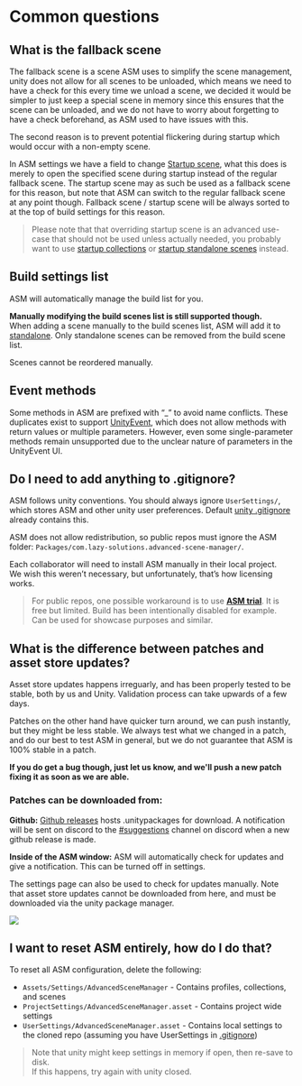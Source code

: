 # Common questions

## What is the fallback scene

The fallback scene is a scene ASM uses to simplify the scene management, unity does not allow for all scenes to be unloaded, which means we need to have a check for this every time we unload a scene, we decided it would be simpler to just keep a special scene in memory since this ensures that the scene can be unloaded, and we do not have to worry about forgetting to have a check beforehand, as ASM used to have issues with this.

The second reason is to prevent potential flickering during startup which would occur with a non-empty scene.

In ASM settings we have a field to change [Startup scene](Scene%20manager%20window.md#startup-page), what this does is merely to open the specified scene during startup instead of the regular fallback scene. The startup scene may as such be used as a fallback scene for this reason, but note that ASM can switch to the regular fallback scene at any point though. Fallback scene / startup scene will be always sorted to at the top of build settings for this reason.

> Please note that that overriding startup scene is an advanced use-case that should not be used unless actually needed, you probably want to use [startup collections](Scene%20collections.md) or [startup standalone scenes](Standalone%20scenes.md) instead.

## Build settings list

ASM will automatically manage the build list for you.

**Manually modifying the build scenes list is still supported though.**\
When adding a scene manually to the build scenes list, ASM will add it to [standalone](Standalone%20scenes.md). Only standalone scenes can be removed from the build scene list.

Scenes cannot be reordered manually.

## Event methods

Some methods in ASM are prefixed with “\_” to avoid name conflicts. These duplicates exist to support [UnityEvent](https://docs.unity3d.com/Manual/UnityEvents.html), which does not allow methods with return values or multiple parameters. However, even some single-parameter methods remain unsupported due to the unclear nature of parameters in the UnityEvent UI.

## Do I need to add anything to .gitignore?

ASM follows unity conventions. You should always ignore `UserSettings/`, which stores ASM and other unity user preferences. Default [unity .gitignore](https://github.com/github/gitignore/blob/main/Unity.gitignore) already contains this.

ASM does not allow redistribution, so public repos must ignore the ASM folder: `Packages/com.lazy-solutions.advanced-scene-manager/`. 

Each collaborator will need to install ASM manually in their local project.  
We wish this weren’t necessary, but unfortunately, that’s how licensing works.

> For public repos, one possible workaround is to use [**ASM trial**](https://github.com/Lazy-Solutions/AdvancedSceneManager/tree/main/trial). It is free but limited. Build has been intentionally disabled for example. Can be used for showcase purposes and similar.

## What is the difference between patches and asset store updates?

Asset store updates happens irreguarly, and has been properly tested to be stable, both by us and Unity. Validation process can take upwards of a few days.

Patches on the other hand have quicker turn around, we can push instantly, but they might be less stable. We always test what we changed in a patch, and do our best to test ASM in general, but we do not guarantee that ASM is 100% stable in a patch. 

**If you do get a bug though, just let us know, and we'll push a new patch fixing it as soon as we are able.**

### Patches can be downloaded from:

**Github:**
[Github releases](https://github.com/Lazy-Solutions/AdvancedSceneManager/releases/latest) hosts .unitypackages for download. A notification will be sent on discord to the [#suggestions](https://discord.com/channels/519089118467325952/806112082873024562) channel on discord when a new github release is made.

**Inside of the ASM window:**
ASM will automatically check for updates and give a notification. This can be turned off in settings.

The settings page can also be used to check for updates manually. Note that asset store updates cannot be downloaded from here, and must be downloaded via the unity package manager.

![](image/popup-settings-updates.png)

## I want to reset ASM entirely, how do I do that?
To reset all ASM configuration, delete the following:
* `Assets/Settings/AdvancedSceneManager` - Contains profiles, collections, and scenes
* `ProjectSettings/AdvancedSceneManager.asset` - Contains project wide settings
* `UserSettings/AdvancedSceneManager.asset` - Contains local settings to the cloned repo (assuming you have UserSettings in [.gitignore](https://github.com/github/gitignore/blob/main/Unity.gitignore))

> Note that unity might keep settings in memory if open, then re-save to disk.\
> If this happens, try again with unity closed.
